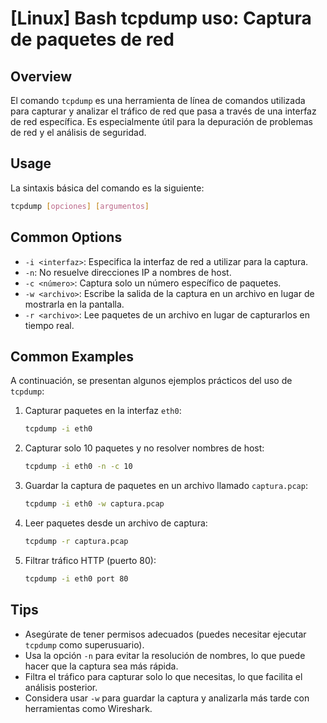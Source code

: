 # [Linux] Bash tcpdump uso: Captura de paquetes de red

## Overview
El comando `tcpdump` es una herramienta de línea de comandos utilizada para capturar y analizar el tráfico de red que pasa a través de una interfaz de red específica. Es especialmente útil para la depuración de problemas de red y el análisis de seguridad.

## Usage
La sintaxis básica del comando es la siguiente:

```bash
tcpdump [opciones] [argumentos]
```

## Common Options
- `-i <interfaz>`: Especifica la interfaz de red a utilizar para la captura.
- `-n`: No resuelve direcciones IP a nombres de host.
- `-c <número>`: Captura solo un número específico de paquetes.
- `-w <archivo>`: Escribe la salida de la captura en un archivo en lugar de mostrarla en la pantalla.
- `-r <archivo>`: Lee paquetes de un archivo en lugar de capturarlos en tiempo real.

## Common Examples
A continuación, se presentan algunos ejemplos prácticos del uso de `tcpdump`:

1. Capturar paquetes en la interfaz `eth0`:
   ```bash
   tcpdump -i eth0
   ```

2. Capturar solo 10 paquetes y no resolver nombres de host:
   ```bash
   tcpdump -i eth0 -n -c 10
   ```

3. Guardar la captura de paquetes en un archivo llamado `captura.pcap`:
   ```bash
   tcpdump -i eth0 -w captura.pcap
   ```

4. Leer paquetes desde un archivo de captura:
   ```bash
   tcpdump -r captura.pcap
   ```

5. Filtrar tráfico HTTP (puerto 80):
   ```bash
   tcpdump -i eth0 port 80
   ```

## Tips
- Asegúrate de tener permisos adecuados (puedes necesitar ejecutar `tcpdump` como superusuario).
- Usa la opción `-n` para evitar la resolución de nombres, lo que puede hacer que la captura sea más rápida.
- Filtra el tráfico para capturar solo lo que necesitas, lo que facilita el análisis posterior.
- Considera usar `-w` para guardar la captura y analizarla más tarde con herramientas como Wireshark.